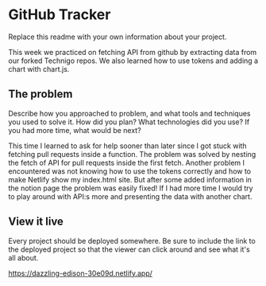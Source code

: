 # GitHub Tracker

Replace this readme with your own information about your project.

This week we practiced on fetching API from github by extracting data from our forked Technigo repos. 
We also learned how to use tokens and adding a chart with chart.js.

## The problem

Describe how you approached to problem, and what tools and techniques you used to solve it. How did you plan? What technologies did you use? If you had more time, what would be next?

This time I learned to ask for help sooner than later since I got stuck with fetching pull requests inside a function. 
The problem was solved by nesting the fetch of API for pull requests inside the first fetch. Another problem I encountered was not knowing how to use the tokens correctly and how to make Netlify show my index.html site. But after some added information in the notion page the problem was easily fixed! 
If I had more time I would try to play around with API:s more and presenting the data with another chart.

## View it live

Every project should be deployed somewhere. Be sure to include the link to the deployed project so that the viewer can click around and see what it's all about.

https://dazzling-edison-30e09d.netlify.app/
